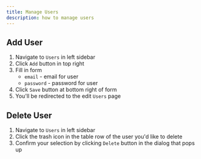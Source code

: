 ```yaml
---
title: Manage Users
description: how to manage users
---
```


## Add User

1. Navigate to `Users` in left sidebar
2. Click `Add` button in top right 
3. Fill in form
    - `email` - email for user
    - `password` - password for user
4. Click `Save` button at bottom right of form
5. You'll be redirected to the edit `Users` page

## Delete User

1. Navigate to `Users` in left sidebar
2. Click the trash icon in the table row of the user you'd like to delete 
4. Confirm your selection by clicking `Delete` button in the dialog that pops up